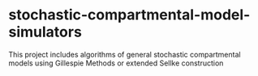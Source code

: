 # stochastic-compartmental-model-simulators
This project includes algorithms of general stochastic compartmental models using Gillespie Methods or extended Sellke construction
